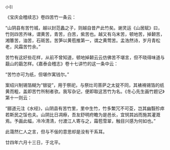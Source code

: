     小引 

   《宝庆会稽续志》卷四苦竹一条云：

   “山阴县有苦竹城，越以封范蠡之子，则越自昔产此竹矣。谢灵运《山居赋》曰，竹则四苦齐味，谓黄苦，青苦，白苦，紫苦也。越又有乌末苦，顿地苦，掉颡苦，湘簟苦，油苦，石斑苦。苦笋以黄苞推第一，谓之黄莺苦。孟浩然诗，岁月青松老，风霜苦竹余。”

   苦竹有这好些花样，从前不曾知道，顿地掉颡云云仿佛苦不堪言，但不晓得味道与蕺山的蕺怎样。《嘉泰会稽志》卷十七讲竹的这一条中云：

   “苦竹亦可为纸，但堪作寓钱尔。”

   案绍兴制锡箔糊为“银锭”，用于祭祀，与祭灶司菩萨之太锭不同，其裱褙锡箔的纸黄而粗，盖即苦竹所制者欤。我写杂记，便即取这苦竹为名。《冬心先生画竹题记》第十一则云：

   “郦道元注《水经》，山阴县有苦竹里，里中生竹，竹多繁冗不可芟，岂其幽翳殄瘁若斯民之馁也夫。山阴比日凋瘵，吾友舒明府瞻为是邑长，宜悯其凶而施其灌溉焉。予画此幅，冷冷清清，付渡江人寄与之，霜苞雪翠，触目兴感为何如也。”

   此蔼然仁人之言，但与不佞的意思却是没有干系耳。

   廿四年六月十三日，于北平。

